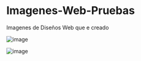 # Imagenes-Web-Pruebas


Imagenes de Diseños Web  que e creado

![image](https://user-images.githubusercontent.com/82234888/172296459-ec455da8-8ebf-4920-a116-bfe3508d15b5.png)


![image](https://user-images.githubusercontent.com/82234888/172296542-4cc75221-a95c-4953-83ef-644c2de0da0e.png)
